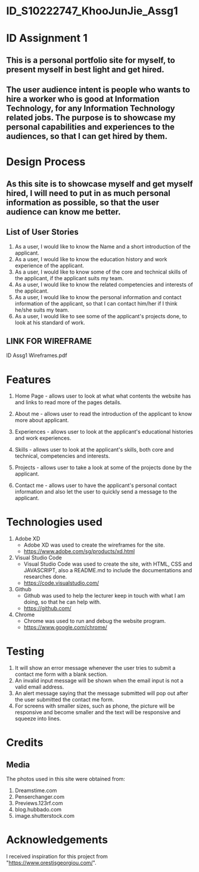 # ID_S10222747_KhooJunJie_Assg1

# ID Assignment 1
## This is a personal portfolio site for myself, to present myself in best light and get hired.
## The user audience intent is people who wants to hire a worker who is good at Information Technology, for any Information Technology related jobs. The purpose is to showcase my personal capabilities and experiences to the audiences, so that I can get hired by them.

# Design Process
## As this site is to showcase myself and get myself hired, I will need to put in as much personal information as possible, so that the user audience can know me better.

## List of User Stories
1. As a user, I would like to know the Name and a short introduction of the applicant.
2. As a user, I would like to know the education history and work experience of the applicant.
3. As a user, I would like to know some of the core and technical skills of the applicant, if the applicant suits my team.
4. As a user, I would like to know the related competencies and interests of the applicant.
5. As a user, I would like to know the personal information and contact information of the applicant, so that I can contact him/her if I think he/she suits my team.
6. As a user, I would like to see some of the applicant's projects done, to look at his standard of work.

## LINK FOR WIREFRAME
ID Assg1 Wireframes.pdf

# Features
1. Home Page - allows user to look at what what contents the website has and links to read more of the pages details.

2. About me - allows user to read the introduction of the applicant to know more about applicant.

3. Experiences - allows user to look at the applicant's educational histories and work experiences.

4. Skills - allows user to look at the applicant's skills, both core and technical, competencies and interests.

5. Projects - allows user to take a look at some of the projects done by the applicant.

6. Contact me - allows user to have the applicant's personal contact information and also let the user to quickly send a message to the applicant.

# Technologies used
1. Adobe XD
    * Adobe XD was used to create the wireframes for the site.
    * https://www.adobe.com/sg/products/xd.html
2. Visual Studio Code
    * Visual Studio Code was used to create the site, with HTML, CSS and JAVASCRIPT, also a README.md to include the documentations and researches done.
    * https://code.visualstudio.com/
3. Github
    * Github was used to help the lecturer keep in touch with what I am doing, so that he can help with.
    * https://github.com/
4. Chrome
    * Chrome was used to run and debug the website program.
    * https://www.google.com/chrome/

# Testing
1. It will show an error message whenever the user tries to submit a contact me form with a blank section.
2. An invalid input message will be shown when the email input is not a valid email address.
3. An alert message saying that the message submitted will pop out after the user submitted the contact me form.
4. For screens with smaller sizes, such as phone, the picture will be responsive and become smaller and the text will be responsive and squeeze into lines.

# Credits
## Media
The photos used in this site were obtained from:
1. Dreamstime.com
2. Penserchanger.com
3. Previews.123rf.com
4. blog.hubbado.com
5. image.shutterstock.com

# Acknowledgements
I received inspiration for this project from "https://www.orestisgeorgiou.com/".